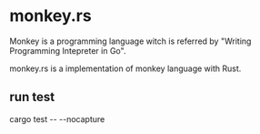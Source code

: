 # monkey.rs

Monkey is a programming language witch is referred by "Writing Programming Intepreter in Go".

monkey.rs is a implementation of monkey language with Rust.

## run test
cargo test -- --nocapture
